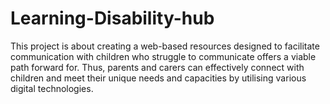 # Learning-Disability-hub
This project is about creating a web-based resources designed to facilitate communication with children who struggle to communicate offers a viable path forward for. Thus, parents and carers can effectively connect with children and meet their unique needs and capacities by utilising various digital technologies. 
